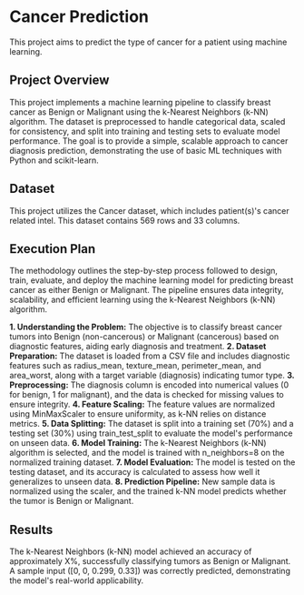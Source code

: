 # Cancer Prediction
This project aims to predict the type of cancer for a patient using machine learning.

## Project Overview
This project implements a machine learning pipeline to classify breast cancer as Benign or Malignant using the k-Nearest Neighbors (k-NN) algorithm. The dataset is preprocessed to handle categorical data, scaled for consistency, and split into training and testing sets to evaluate model performance. The goal is to provide a simple, scalable approach to cancer diagnosis prediction, demonstrating the use of basic ML techniques with Python and scikit-learn.

## Dataset
This project utilizes the Cancer dataset, which includes patient(s)'s cancer related intel. This dataset contains 569 rows and 33 columns.

## Execution Plan

The methodology outlines the step-by-step process followed to design, train, evaluate, and deploy the machine learning model for predicting breast cancer as either Benign or Malignant. The pipeline ensures data integrity, scalability, and efficient learning using the k-Nearest Neighbors (k-NN) algorithm.

**1. Understanding the Problem:** The objective is to classify breast cancer tumors into Benign (non-cancerous) or Malignant (cancerous) based on diagnostic features, aiding early diagnosis and treatment.
**2. Dataset Preparation:** The dataset is loaded from a CSV file and includes diagnostic features such as radius_mean, texture_mean, perimeter_mean, and area_worst, along with a target variable (diagnosis) indicating tumor type.
**3. Preprocessing:** The diagnosis column is encoded into numerical values (0 for benign, 1 for malignant), and the data is checked for missing values to ensure integrity.
**4. Feature Scaling:** The feature values are normalized using MinMaxScaler to ensure uniformity, as k-NN relies on distance metrics.
**5. Data Splitting:** The dataset is split into a training set (70%) and a testing set (30%) using train_test_split to evaluate the model's performance on unseen data.
**6. Model Training:** The k-Nearest Neighbors (k-NN) algorithm is selected, and the model is trained with n_neighbors=8 on the normalized training dataset.
**7. Model Evaluation:** The model is tested on the testing dataset, and its accuracy is calculated to assess how well it generalizes to unseen data.
**8. Prediction Pipeline:** New sample data is normalized using the scaler, and the trained k-NN model predicts whether the tumor is Benign or Malignant.

## Results

The k-Nearest Neighbors (k-NN) model achieved an accuracy of approximately X%, successfully classifying tumors as Benign or Malignant. A sample input ([0, 0, 0.299, 0.33]) was correctly predicted, demonstrating the model's real-world applicability.


